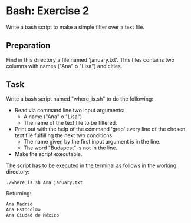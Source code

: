 # Bash: Exercise 2

Write a bash script to make a simple filter over a text file.

## Preparation

Find in this directory a file named 'january.txt'. This files contains two columns with names ("Ana" o "Lisa") and cities.

## Task

Write a bash script named "where\_is.sh" to do the following:
   - Read via command line two input arguments:
      - A name ("Ana" o "Lisa")
      - The name of the text file to be filtered.
   - Print out with the help of the command 'grep' every line of the chosen text file fulfilling the next two conditions:
      - The name given by the first input argument is in the line.
      - The word "Budapest" is not in the line.
   - Make the script executable.

The script has to be executed in the terminal as follows in the working directory:

```bash
./where_is.sh Ana january.txt
```

Returning:
```bash
Ana	Madrid
Ana	Estocolmo
Ana	Ciudad de México
```
